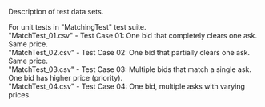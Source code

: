 Description of test data sets.  
  
For unit tests in "MatchingTest" test suite.  
"MatchTest_01.csv" - Test Case 01: One bid that completely clears one ask. Same price.  
"MatchTest_02.csv" - Test Case 02: One bid that partially clears one ask. Same price.  
"MatchTest_03.csv" - Test Case 03: Multiple bids that match a single ask. One bid has higher price (priority).  
"MatchTest_04.csv" - Test Case 04: One bid, multiple asks with varying prices.  
